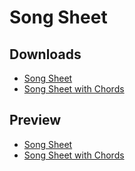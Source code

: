 # Song Sheet

## Downloads
* [Song Sheet](https://github.com/Bodleum/SongSheet/raw/master/SongSheet.pdf)
* [Song Sheet with Chords](https://github.com/Bodleum/SongSheet/raw/master/SongSheetWithChords.pdf)

## Preview
* [Song Sheet](SongSheet.pdf)
* [Song Sheet with Chords](SongSheetWithChords.pdf)
